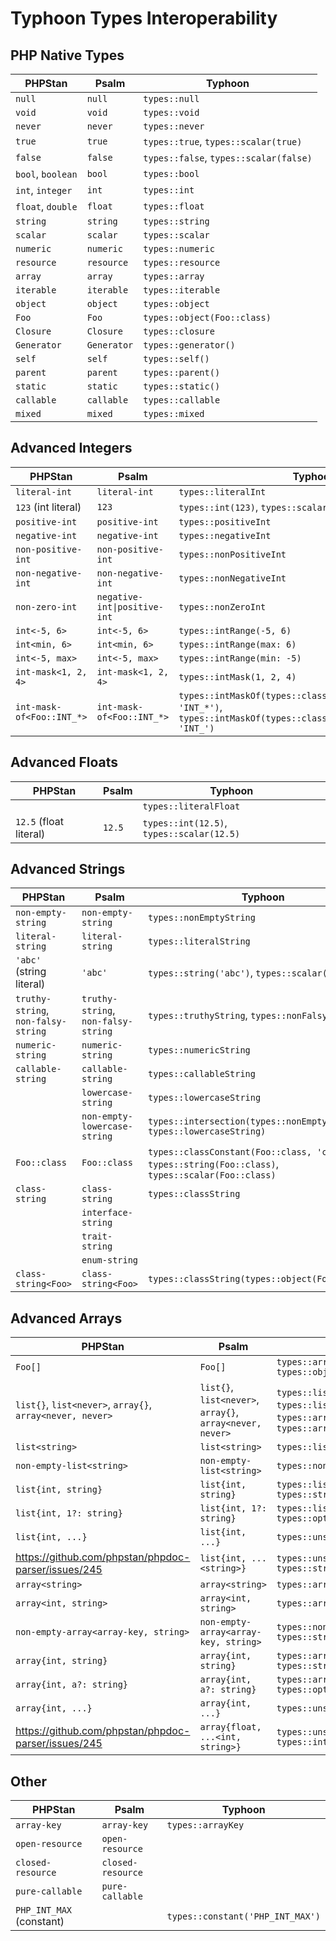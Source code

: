 # Typhoon Types Interoperability

## PHP Native Types

| PHPStan           | Psalm       | Typhoon                                |
|-------------------|-------------|----------------------------------------|
| `null`            | `null`      | `types::null`                          |
| `void`            | `void`      | `types::void`                          |
| `never`           | `never`     | `types::never`                         |
| `true`            | `true`      | `types::true`, `types::scalar(true)`   |
| `false`           | `false`     | `types::false`, `types::scalar(false)` |
| `bool`, `boolean` | `bool`      | `types::bool`                          |
| `int`, `integer`  | `int`       | `types::int`                           |
| `float`, `double` | `float`     | `types::float`                         |
| `string`          | `string`    | `types::string`                        |
| `scalar`          | `scalar`    | `types::scalar`                        |
| `numeric`         | `numeric`   | `types::numeric`                       |
| `resource`        | `resource`  | `types::resource`                      |
| `array`           | `array`     | `types::array`                         |
| `iterable`        | `iterable`  | `types::iterable`                      |
| `object`          | `object`    | `types::object`                        |
| `Foo`             | `Foo`       | `types::object(Foo::class)`            |
| `Closure`         | `Closure`   | `types::closure`                       |
| `Generator`       | `Generator` | `types::generator()`                   |
| `self`            | `self`      | `types::self()`                        |
| `parent`          | `parent`    | `types::parent()`                      |
| `static`          | `static`    | `types::static()`                      |
| `callable`        | `callable`  | `types::callable`                      |
| `mixed`           | `mixed`     | `types::mixed`                         |

## Advanced Integers

| PHPStan                   | Psalm                        | Typhoon                                                                                                                       |
|---------------------------|------------------------------|-------------------------------------------------------------------------------------------------------------------------------|
| `literal-int`             | `literal-int`                | `types::literalInt`                                                                                                           |
| `123` (int literal)       | `123`                        | `types::int(123)`, `types::scalar(123)`                                                                                       |
| `positive-int`            | `positive-int`               | `types::positiveInt`                                                                                                          |
| `negative-int`            | `negative-int`               | `types::negativeInt`                                                                                                          |
| `non-positive-int`        | `non-positive-int`           | `types::nonPositiveInt`                                                                                                       |
| `non-negative-int`        | `non-negative-int`           | `types::nonNegativeInt`                                                                                                       |
| `non-zero-int`            | `negative-int\|positive-int` | `types::nonZeroInt`                                                                                                           |
| `int<-5, 6>`              | `int<-5, 6>`                 | `types::intRange(-5, 6)`                                                                                                      |
| `int<min, 6>`             | `int<min, 6>`                | `types::intRange(max: 6)`                                                                                                     |
| `int<-5, max>`            | `int<-5, max>`               | `types::intRange(min: -5)`                                                                                                    |
| `int-mask<1, 2, 4>`       | `int-mask<1, 2, 4>`          | `types::intMask(1, 2, 4)`                                                                                                     |
| `int-mask-of<Foo::INT_*>` | `int-mask-of<Foo::INT_*>`    | `types::intMaskOf(types::classConstant(Foo::class, 'INT_*')`, `types::intMaskOf(types::classConstantMask(Foo::class, 'INT_')` |

## Advanced Floats

| PHPStan                | Psalm  | Typhoon                                   |
|------------------------|--------|-------------------------------------------|
|                        |        | `types::literalFloat`                     |
| `12.5` (float literal) | `12.5` | `types::int(12.5)`, `types::scalar(12.5)` |

## Advanced Strings

| PHPStan                             | Psalm                               | Typhoon                                                                                               |
|-------------------------------------|-------------------------------------|-------------------------------------------------------------------------------------------------------|
| `non-empty-string`                  | `non-empty-string`                  | `types::nonEmptyString`                                                                               |
| `literal-string`                    | `literal-string`                    | `types::literalString`                                                                                |
| `'abc'` (string literal)            | `'abc'`                             | `types::string('abc')`, `types::scalar('abc')`                                                        |
| `truthy-string`, `non-falsy-string` | `truthy-string`, `non-falsy-string` | `types::truthyString`, `types::nonFalsyString`                                                        |
| `numeric-string`                    | `numeric-string`                    | `types::numericString`                                                                                |
| `callable-string`                   | `callable-string`                   | `types::callableString`                                                                               |
|                                     | `lowercase-string`                  | `types::lowercaseString`                                                                              |
|                                     | `non-empty-lowercase-string`        | `types::intersection(types::nonEmptyString, types::lowercaseString)`                                  |
| `Foo::class`                        | `Foo::class`                        | `types::classConstant(Foo::class, 'class')`, `types::string(Foo::class)`, `types::scalar(Foo::class)` |
| `class-string`                      | `class-string`                      | `types::classString`                                                                                  |
|                                     | `interface-string`                  |                                                                                                       |
|                                     | `trait-string`                      |                                                                                                       |
|                                     | `enum-string`                       |                                                                                                       |
| `class-string<Foo>`                 | `class-string<Foo>`                 | `types::classString(types::object(Foo::class))`                                                       |

## Advanced Arrays

| PHPStan                                                   | Psalm                                                     | Typhoon                                                                                                              |
|-----------------------------------------------------------|-----------------------------------------------------------|----------------------------------------------------------------------------------------------------------------------|
| `Foo[]`                                                   | `Foo[]`                                                   | `types::array(value: types::object(Foo::class))`                                                                     |
| `list{}`, `list<never>`, `array{}`, `array<never, never>` | `list{}`, `list<never>`, `array{}`, `array<never, never>` | `types::list(types::never)`, `types::listShape()`, `types::array(types::never, types::never)`, `types::arrayShape()` |
| `list<string>`                                            | `list<string>`                                            | `types::list(types::string)`                                                                                         |
| `non-empty-list<string>`                                  | `non-empty-list<string>`                                  | `types::nonEmptyList(types::string)`                                                                                 |
| `list{int, string}`                                       | `list{int, string}`                                       | `types::listShape([types::int, types::string])`                                                                      |
| `list{int, 1?: string}`                                   | `list{int, 1?: string}`                                   | `types::listShape([types::int, types::optional(types::string)])`                                                     |
| `list{int, ...}`                                          | `list{int, ...}`                                          | `types::unsealedListShape([types::int])`                                                                             |
| https://github.com/phpstan/phpdoc-parser/issues/245       | `list{int, ...<string>}`                                  | `types::unsealedListShape([types::int], types::string)`                                                              |
| `array<string>`                                           | `array<string>`                                           | `types::array(value: types::string)`                                                                                 |
| `array<int, string>`                                      | `array<int, string>`                                      | `types::array(types::int, types::string)`                                                                            |
| `non-empty-array<array-key, string>`                      | `non-empty-array<array-key, string>`                      | `types::nonEmptyArray(types::arrayKey, types::string)`                                                               |
| `array{int, string}`                                      | `array{int, string}`                                      | `types::arrayShape([types::int, types::string])`                                                                     |
| `array{int, a?: string}`                                  | `array{int, a?: string}`                                  | `types::arrayShape([types::int, 'a' => types::optional(types::string)])`                                             |
| `array{int, ...}`                                         | `array{int, ...}`                                         | `types::unsealedArrayShape([types::int])`                                                                            |
| https://github.com/phpstan/phpdoc-parser/issues/245       | `array{float, ...<int, string>}`                          | `types::unsealedArrayShape([types::float], types::int, types::string)`                                               |

## Other

| PHPStan                  | Psalm             | Typhoon                          |
|--------------------------|-------------------|----------------------------------|
| `array-key`              | `array-key`       | `types::arrayKey`                |
| `open-resource`          | `open-resource`   |                                  |
| `closed-resource`        | `closed-resource` |                                  |
| `pure-callable`          | `pure-callable`   |                                  |
| `PHP_INT_MAX` (constant) |                   | `types::constant('PHP_INT_MAX')` |

